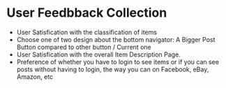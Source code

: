 # User Feedbback Collection
- User Satisfication with the classification of items
- Choose one of two design about the bottom navigator: A Bigger Post Button compared to other button / Current one
- User Satisfication with the overall Item Description Page.
- Preference of whether you have to login to see items or if you can see posts without having to login, the way you can on Facebook, eBay, Amazon, etc
